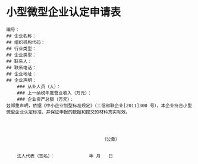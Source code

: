 # 小型微型企业认定申请表
	编号：
	## 企业名称：
	## 组织机构代码：
	## 行业类型：
	## 企业类型：
	## 联系人：
	## 联系电话：
	## 企业地址：
	## 企业声明：
		### 从业人员（人）：
		### 上一纳税年度营业收入（万元）：
		### 企业资产总额（万元）：
    兹郑重声明，依据《中小企业划型标准规定》（工信部联企业[2011]300 号），本企业符合小型微型企业认定标准，并保证申报的数据和提交的材料真实有效。




										（公章）


		法人代表（签名）：	          年	月	日
